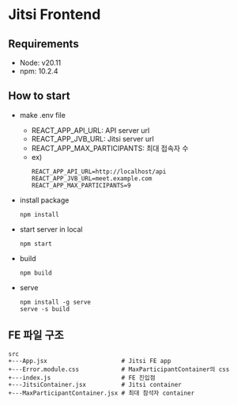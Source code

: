 # Jitsi Frontend

## Requirements
- Node: v20.11
- npm: 10.2.4

## How to start

- make .env file
    - REACT_APP_API_URL: API server url
    - REACT_APP_JVB_URL: Jitsi server url
    - REACT_APP_MAX_PARTICIPANTS: 최대 접속자 수
    - ex)
        ```env
        REACT_APP_API_URL=http://localhost/api
        REACT_APP_JVB_URL=meet.example.com
        REACT_APP_MAX_PARTICIPANTS=9
        ```

- install package
    ```shell
    npm install
    ```

- start server in local
    ```shell
    npm start
    ```

- build
    ```shell
    npm build
    ```

- serve
    ```shell
    npm install -g serve
    serve -s build
    ```

## FE 파일 구조
``` shell
src
+---App.jsx                     # Jitsi FE app
+---Error.module.css            # MaxParticipantContainer의 css
+---index.js                    # FE 진입점
+---JitsiContainer.jsx          # Jitsi container
+---MaxParticipantContainer.jsx # 최대 참석자 container
```